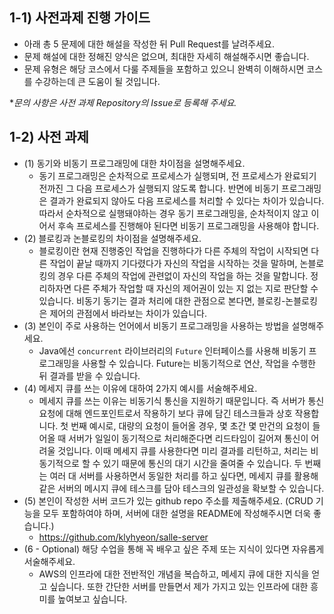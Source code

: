 ## 1-1) 사전과제 진행 가이드

- 아래 총 5 문제에 대한 해설을 작성한 뒤 Pull Request를 날려주세요.
- 문제 해설에 대한 정해진 양식은 없으며, 최대한 자세히 해설해주시면 좋습니다.
- 문제 유형은 해당 코스에서 다룰 주제들을 포함하고 있으니 완벽히 이해하시면 코스를 수강하는데 큰 도움이 될 것입니다.

**문의 사항은 사전 과제 Repository의 Issue로 등록해 주세요.*
  


## 1-2) 사전 과제

- (1) 동기와 비동기 프로그래밍에 대한 차이점을 설명해주세요.
  - 동기 프로그래밍은 순차적으로 프로세스가 실행되며, 전 프로세스가 완료되기 전까진 그 다음 프로세스가 실행되지 않도록 합니다.
반면에 비동기 프로그래밍은 결과가 완료되지 않아도 다음 프로세스를 처리할 수 있다는 차이가 있습니다. 따라서 순차적으로 실행돼야하는 경우 동기 프로그래밍을, 순차적이지 않고 이어서 후속 프로세스를 진행해야 된다면 비동기 프로그래밍을 사용해야 합니다.
- (2) 블로킹과 논블로킹의 차이점을 설명해주세요.
  - 블로킹이란 현재 진행중인 작업을 진행하다가 다른 주체의 작업이 시작되면 다른 작업이 끝날 때까지 기다렸다가 자신의 작업을 시작하는 것을 말하며, 논블로킹의 경우 다른 주체의 작업에 관련없이 자신의 작업을 하는 것을 말합니다.
정리하자면 다른 주체가 작업할 때 자신의 제어권이 있는 지 없는 지로 판단할 수 있습니다. 비동기 동기는 결과 처리에 대한 관점으로 본다면, 블로킹-논블로킹은 제어의 관점에서 바라보는 차이가 있습니다. 
- (3) 본인이 주로 사용하는 언어에서 비동기 프로그래밍을 사용하는 방법을 설명해주세요.
  - Java에선 `concurrent` 라이브러리의 `Future` 인터페이스를 사용해 비동기 프로그래밍을 사용할 수 있습니다. Future는 비동기적으로 연산, 작업을 수행한 뒤 결과를 받을 수 있습니다.  
- (4) 메세지 큐를 쓰는 이유에 대하여 2가지 예시를 서술해주세요.
  - 메세지 큐를 쓰는 이유는 비동기식 통신을 지원하기 때문입니다. 즉 서버가 통신 요청에 대해 엔드포인트로서 작용하기 보다 큐에 담긴 테스크들과 상호 작용합니다. 첫 번째 예시로, 대량의 요청이 들어올 경우, 몇 초간 몇 만건의 요청이 들어올 때 서버가 일일이 동기적으로 처리해준다면 리드타임이 길어져 통신이 어려울 것입니다. 
이때 메세지 큐를 사용한다면 미리 결과를 리턴하고, 처리는 비동기적으로 할 수 있기 때문에 통신의 대기 시간을 줄여줄 수 있습니다. 두 번째는 여러 대 서버를 사용하면서 동일한 처리를 하고 싶다면, 메세지 큐를 활용해 같은 서버의 메시지 큐에 테스크를 담아 테스크의 일관성을 확보할 수 있습니다.
- (5) 본인이 작성한 서버 코드가 있는 github repo 주소를 제출해주세요. (CRUD 기능을 모두 포함하여야 하며, 서버에 대한 설명을 README에 작성해주시면 더욱 좋습니다.)
  - https://github.com/klyhyeon/salle-server
- (6 - Optional) 해당 수업을 통해 꼭 배우고 싶은 주제 또는 지식이 있다면 자유롭게 서술해주세요.
  - AWS의 인프라에 대한 전반적인 개념을 복습하고, 메세지 큐에 대한 지식을 얻고 싶습니다. 또한 간단한 서버를 만들면서 제가 가지고 있는 인프라에 대한 흥미를 높여보고 싶습니다.
